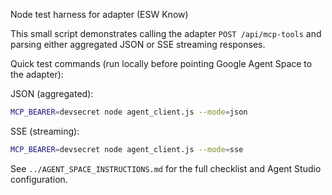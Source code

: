 Node test harness for adapter (ESW Know)

This small script demonstrates calling the adapter `POST /api/mcp-tools` and parsing either aggregated JSON or SSE streaming responses.

Quick test commands (run locally before pointing Google Agent Space to the adapter):

JSON (aggregated):

```bash
MCP_BEARER=devsecret node agent_client.js --mode=json
```

SSE (streaming):

```bash
MCP_BEARER=devsecret node agent_client.js --mode=sse
```

See `../AGENT_SPACE_INSTRUCTIONS.md` for the full checklist and Agent Studio configuration.
